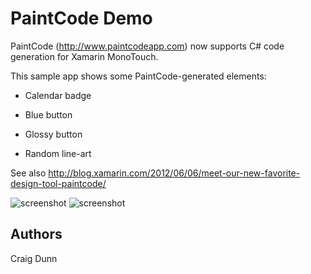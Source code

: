 PaintCode Demo
==============

PaintCode (http://www.paintcodeapp.com) now supports C# code generation for Xamarin MonoTouch.

This sample app shows some PaintCode-generated elements:

* Calendar badge

* Blue button 

* Glossy button

* Random line-art

See also http://blog.xamarin.com/2012/06/06/meet-our-new-favorite-design-tool-paintcode/

![screenshot](https://github.com/xamarin/monotouch-samples/raw/master/PaintCode/Screenshots/BlueButton.png "BlueButton Example") 
![screenshot](https://github.com/xamarin/monotouch-samples/raw/master/PaintCode/Screenshots/GlossyButton.png "GlossyButton Example") 


Authors
-------

Craig Dunn